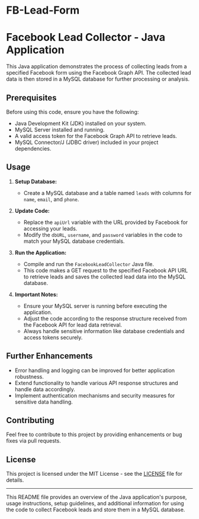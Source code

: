 # FB-Lead-Form

# Facebook Lead Collector - Java Application

This Java application demonstrates the process of collecting leads from a specified Facebook form using the Facebook Graph API. The collected lead data is then stored in a MySQL database for further processing or analysis.

## Prerequisites

Before using this code, ensure you have the following:

- Java Development Kit (JDK) installed on your system.
- MySQL Server installed and running.
- A valid access token for the Facebook Graph API to retrieve leads.
- MySQL Connector/J (JDBC driver) included in your project dependencies.

## Usage

1. **Setup Database:**
   - Create a MySQL database and a table named `leads` with columns for `name`, `email`, and `phone`.

2. **Update Code:**
   - Replace the `apiUrl` variable with the URL provided by Facebook for accessing your leads.
   - Modify the `dbURL`, `username`, and `password` variables in the code to match your MySQL database credentials.

3. **Run the Application:**
   - Compile and run the `FacebookLeadCollector` Java file.
   - This code makes a GET request to the specified Facebook API URL to retrieve leads and saves the collected lead data into the MySQL database.

4. **Important Notes:**
   - Ensure your MySQL server is running before executing the application.
   - Adjust the code according to the response structure received from the Facebook API for lead data retrieval.
   - Always handle sensitive information like database credentials and access tokens securely.

## Further Enhancements

- Error handling and logging can be improved for better application robustness.
- Extend functionality to handle various API response structures and handle data accordingly.
- Implement authentication mechanisms and security measures for sensitive data handling.

## Contributing

Feel free to contribute to this project by providing enhancements or bug fixes via pull requests.

## License

This project is licensed under the MIT License - see the [LICENSE](LICENSE) file for details.

---

This README file provides an overview of the Java application's purpose, usage instructions, setup guidelines, and additional information for using the code to collect Facebook leads and store them in a MySQL database.
